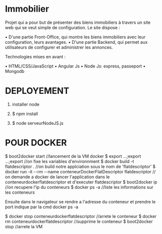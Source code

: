 Immobilier
==========


Projet qui a pour but de présenter des biens immobiliers à travers un site web qui se veut simple de configuration.
Le site dispose :

 • D'une partie Front-Office, qui montre les biens immobiliers avec leur configuration, leurs avantages.
 • D'une partie Backend, qui permet aux utilisateurs de configurer et administrer les annonces.

Technologies mises en avant :

 • HTML/CSS/JavaScript
 • Angular Js
 • Node Js: express, passeport
 • Mongodb


DEPLOYEMENT
===========

1) installer node

2) $ npm install

2) $ node serveurNodeJS.js


POUR DOCKER
===========
$ boot2docker start //lancement de la VM docker
$ export ...;export ...;export //on fixe les variables d'environnment
$ docker build -t flatdescriptor .  //on build notre applciation sous le nom de  'flatdescriptor'
$ docker run -it --rm --name conteneurDockerFlatDescriptor flatdescriptor // on demande a docker de lancer l'application dans le conteneurdockerflatdescriptor et d'executer flatdescriptor
$ boot2docker ip //on recupere l'ip du conteneurs
$ docker ps -a //liste les informations sur les conteneurs

Ensuite dans le navigateur se rendre a l'adresse du conteneur  et prendre le port indique par la cmd docker ps -a

$ docker stop conteneurdockerflatdescriptor //arrete le conteneur
$ docker rm conteneurdockerflatdescriptor //supprime le conteneur
$ boot2docker stop //arrete la VM

